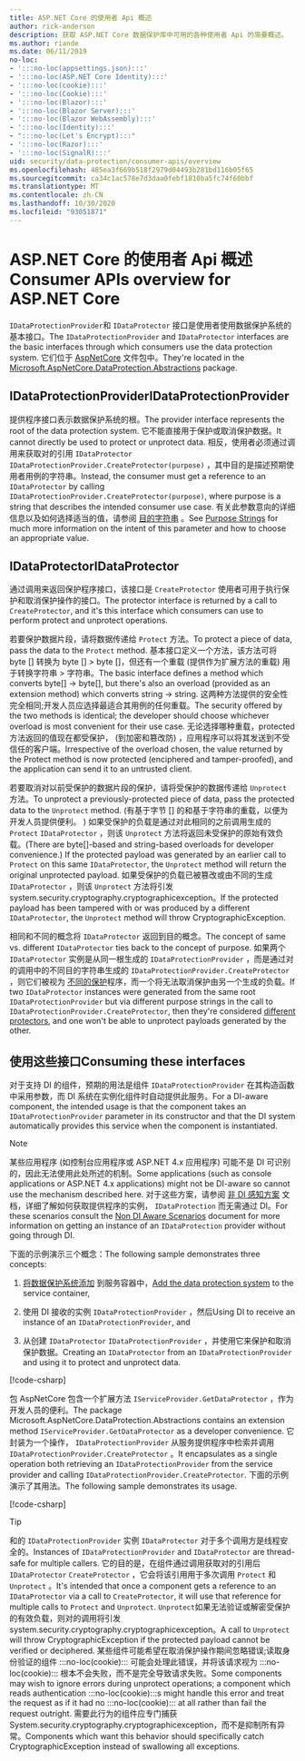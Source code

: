 ```yaml
---
title: ASP.NET Core 的使用者 Api 概述
author: rick-anderson
description: 获取 ASP.NET Core 数据保护库中可用的各种使用者 Api 的简要概述。
ms.author: riande
ms.date: 06/11/2019
no-loc:
- ':::no-loc(appsettings.json):::'
- ':::no-loc(ASP.NET Core Identity):::'
- ':::no-loc(cookie):::'
- ':::no-loc(Cookie):::'
- ':::no-loc(Blazor):::'
- ':::no-loc(Blazor Server):::'
- ':::no-loc(Blazor WebAssembly):::'
- ':::no-loc(Identity):::'
- ":::no-loc(Let's Encrypt):::"
- ':::no-loc(Razor):::'
- ':::no-loc(SignalR):::'
uid: security/data-protection/consumer-apis/overview
ms.openlocfilehash: 485ea3f669b518f2979d04493b281bd116b05f65
ms.sourcegitcommit: ca34c1ac578e7d3daa0febf1810ba5fc74f60bbf
ms.translationtype: MT
ms.contentlocale: zh-CN
ms.lasthandoff: 10/30/2020
ms.locfileid: "93051871"
---
```

# <a name="consumer-apis-overview-for-aspnet-core"></a><span data-ttu-id="27fc2-103">ASP.NET Core 的使用者 Api 概述</span><span class="sxs-lookup"><span data-stu-id="27fc2-103">Consumer APIs overview for ASP.NET Core</span></span>

<span data-ttu-id="27fc2-104">`IDataProtectionProvider`和 `IDataProtector` 接口是使用者使用数据保护系统的基本接口。</span><span class="sxs-lookup"><span data-stu-id="27fc2-104">The `IDataProtectionProvider` and `IDataProtector` interfaces are the basic interfaces through which consumers use the data protection system.</span></span> <span data-ttu-id="27fc2-105">它们位于 [AspNetCore](https://www.nuget.org/packages/Microsoft.AspNetCore.DataProtection.Abstractions/) 文件包中。</span><span class="sxs-lookup"><span data-stu-id="27fc2-105">They're located in the [Microsoft.AspNetCore.DataProtection.Abstractions](https://www.nuget.org/packages/Microsoft.AspNetCore.DataProtection.Abstractions/) package.</span></span>

## <a name="idataprotectionprovider"></a><span data-ttu-id="27fc2-106">IDataProtectionProvider</span><span class="sxs-lookup"><span data-stu-id="27fc2-106">IDataProtectionProvider</span></span>

<span data-ttu-id="27fc2-107">提供程序接口表示数据保护系统的根。</span><span class="sxs-lookup"><span data-stu-id="27fc2-107">The provider interface represents the root of the data protection system.</span></span> <span data-ttu-id="27fc2-108">它不能直接用于保护或取消保护数据。</span><span class="sxs-lookup"><span data-stu-id="27fc2-108">It cannot directly be used to protect or unprotect data.</span></span> <span data-ttu-id="27fc2-109">相反，使用者必须通过调用来获取对的引用 `IDataProtector` `IDataProtectionProvider.CreateProtector(purpose)` ，其中目的是描述预期使用者用例的字符串。</span><span class="sxs-lookup"><span data-stu-id="27fc2-109">Instead, the consumer must get a reference to an `IDataProtector` by calling `IDataProtectionProvider.CreateProtector(purpose)`, where purpose is a string that describes the intended consumer use case.</span></span> <span data-ttu-id="27fc2-110">有关此参数意向的详细信息以及如何选择适当的值，请参阅 [目的字符串](xref:security/data-protection/consumer-apis/purpose-strings) 。</span><span class="sxs-lookup"><span data-stu-id="27fc2-110">See [Purpose Strings](xref:security/data-protection/consumer-apis/purpose-strings) for much more information on the intent of this parameter and how to choose an appropriate value.</span></span>

## <a name="idataprotector"></a><span data-ttu-id="27fc2-111">IDataProtector</span><span class="sxs-lookup"><span data-stu-id="27fc2-111">IDataProtector</span></span>

<span data-ttu-id="27fc2-112">通过调用来返回保护程序接口，该接口是 `CreateProtector` 使用者可用于执行保护和取消保护操作的接口。</span><span class="sxs-lookup"><span data-stu-id="27fc2-112">The protector interface is returned by a call to `CreateProtector`, and it's this interface which consumers can use to perform protect and unprotect operations.</span></span>

<span data-ttu-id="27fc2-113">若要保护数据片段，请将数据传递给 `Protect` 方法。</span><span class="sxs-lookup"><span data-stu-id="27fc2-113">To protect a piece of data, pass the data to the `Protect` method.</span></span> <span data-ttu-id="27fc2-114">基本接口定义一个方法，该方法可将 byte [] 转换为 byte [] > byte []，但还有一个重载 (提供作为扩展方法的重载) 用于转换字符串 > 字符串。</span><span class="sxs-lookup"><span data-stu-id="27fc2-114">The basic interface defines a method which converts byte[] -> byte[], but there's also an overload (provided as an extension method) which converts string -> string.</span></span> <span data-ttu-id="27fc2-115">这两种方法提供的安全性完全相同;开发人员应选择最适合其用例的任何重载。</span><span class="sxs-lookup"><span data-stu-id="27fc2-115">The security offered by the two methods is identical; the developer should choose whichever overload is most convenient for their use case.</span></span> <span data-ttu-id="27fc2-116">无论选择哪种重载，protected 方法返回的值现在都受保护， (到加密和篡改防) ，应用程序可以将其发送到不受信任的客户端。</span><span class="sxs-lookup"><span data-stu-id="27fc2-116">Irrespective of the overload chosen, the value returned by the Protect method is now protected (enciphered and tamper-proofed), and the application can send it to an untrusted client.</span></span>

<span data-ttu-id="27fc2-117">若要取消对以前受保护的数据片段的保护，请将受保护的数据传递给 `Unprotect` 方法。</span><span class="sxs-lookup"><span data-stu-id="27fc2-117">To unprotect a previously-protected piece of data, pass the protected data to the `Unprotect` method.</span></span> <span data-ttu-id="27fc2-118"> (有基于字节 [] 的和基于字符串的重载，以便为开发人员提供便利。 ) 如果受保护的负载是通过对此相同的之前调用生成的 `Protect` `IDataProtector` ，则该 `Unprotect` 方法将返回未受保护的原始有效负载。</span><span class="sxs-lookup"><span data-stu-id="27fc2-118">(There are byte[]-based and string-based overloads for developer convenience.) If the protected payload was generated by an earlier call to `Protect` on this same `IDataProtector`, the `Unprotect` method will return the original unprotected payload.</span></span> <span data-ttu-id="27fc2-119">如果受保护的负载已被篡改或由不同的生成 `IDataProtector` ，则该 `Unprotect` 方法将引发 system.security.cryptography.cryptographicexception。</span><span class="sxs-lookup"><span data-stu-id="27fc2-119">If the protected payload has been tampered with or was produced by a different `IDataProtector`, the `Unprotect` method will throw CryptographicException.</span></span>

<span data-ttu-id="27fc2-120">相同和不同的概念将 `IDataProtector` 返回到目的概念。</span><span class="sxs-lookup"><span data-stu-id="27fc2-120">The concept of same vs. different `IDataProtector` ties back to the concept of purpose.</span></span> <span data-ttu-id="27fc2-121">如果两个 `IDataProtector` 实例是从同一根生成的 `IDataProtectionProvider` ，而是通过对的调用中的不同目的字符串生成的 `IDataProtectionProvider.CreateProtector` ，则它们被视为 [不同的保护](xref:security/data-protection/consumer-apis/purpose-strings)程序，而一个将无法取消保护由另一个生成的负载。</span><span class="sxs-lookup"><span data-stu-id="27fc2-121">If two `IDataProtector` instances were generated from the same root `IDataProtectionProvider` but via different purpose strings in the call to `IDataProtectionProvider.CreateProtector`, then they're considered [different protectors](xref:security/data-protection/consumer-apis/purpose-strings), and one won't be able to unprotect payloads generated by the other.</span></span>

## <a name="consuming-these-interfaces"></a><span data-ttu-id="27fc2-122">使用这些接口</span><span class="sxs-lookup"><span data-stu-id="27fc2-122">Consuming these interfaces</span></span>

<span data-ttu-id="27fc2-123">对于支持 DI 的组件，预期的用法是组件 `IDataProtectionProvider` 在其构造函数中采用参数，而 DI 系统在实例化组件时自动提供此服务。</span><span class="sxs-lookup"><span data-stu-id="27fc2-123">For a DI-aware component, the intended usage is that the component takes an `IDataProtectionProvider` parameter in its constructor and that the DI system automatically provides this service when the component is instantiated.</span></span>

> [!NOTE]
> <span data-ttu-id="27fc2-124">某些应用程序 (如控制台应用程序或 ASP.NET 4.x 应用程序) 可能不是 DI 可识别的，因此无法使用此处所述的机制。</span><span class="sxs-lookup"><span data-stu-id="27fc2-124">Some applications (such as console applications or ASP.NET 4.x applications) might not be DI-aware so cannot use the mechanism described here.</span></span> <span data-ttu-id="27fc2-125">对于这些方案，请参阅 [非 DI 感知方案](xref:security/data-protection/configuration/non-di-scenarios) 文档，详细了解如何获取提供程序的实例， `IDataProtection` 而无需通过 DI。</span><span class="sxs-lookup"><span data-stu-id="27fc2-125">For these scenarios consult the [Non DI Aware Scenarios](xref:security/data-protection/configuration/non-di-scenarios) document for more information on getting an instance of an `IDataProtection` provider without going through DI.</span></span>

<span data-ttu-id="27fc2-126">下面的示例演示三个概念：</span><span class="sxs-lookup"><span data-stu-id="27fc2-126">The following sample demonstrates three concepts:</span></span>

1. <span data-ttu-id="27fc2-127">[将数据保护系统添加](xref:security/data-protection/configuration/overview) 到服务容器中，</span><span class="sxs-lookup"><span data-stu-id="27fc2-127">[Add the data protection system](xref:security/data-protection/configuration/overview) to the service container,</span></span>

2. <span data-ttu-id="27fc2-128">使用 DI 接收的实例 `IDataProtectionProvider` ，然后</span><span class="sxs-lookup"><span data-stu-id="27fc2-128">Using DI to receive an instance of an `IDataProtectionProvider`, and</span></span>

3. <span data-ttu-id="27fc2-129">从创建 `IDataProtector` `IDataProtectionProvider` ，并使用它来保护和取消保护数据。</span><span class="sxs-lookup"><span data-stu-id="27fc2-129">Creating an `IDataProtector` from an `IDataProtectionProvider` and using it to protect and unprotect data.</span></span>

[!code-csharp[](../using-data-protection/samples/protectunprotect.cs?highlight=26,34,35,36,37,38,39,40)]

<span data-ttu-id="27fc2-130">包 AspNetCore 包含一个扩展方法 `IServiceProvider.GetDataProtector` ，作为开发人员的便利。</span><span class="sxs-lookup"><span data-stu-id="27fc2-130">The package Microsoft.AspNetCore.DataProtection.Abstractions contains an extension method `IServiceProvider.GetDataProtector` as a developer convenience.</span></span> <span data-ttu-id="27fc2-131">它封装为一个操作， `IDataProtectionProvider` 从服务提供程序中检索并调用 `IDataProtectionProvider.CreateProtector` 。</span><span class="sxs-lookup"><span data-stu-id="27fc2-131">It encapsulates as a single operation both retrieving an `IDataProtectionProvider` from the service provider and calling `IDataProtectionProvider.CreateProtector`.</span></span> <span data-ttu-id="27fc2-132">下面的示例演示了其用法。</span><span class="sxs-lookup"><span data-stu-id="27fc2-132">The following sample demonstrates its usage.</span></span>

[!code-csharp[](./overview/samples/getdataprotector.cs?highlight=15)]

>[!TIP]
> <span data-ttu-id="27fc2-133">和的 `IDataProtectionProvider` 实例 `IDataProtector` 对于多个调用方是线程安全的。</span><span class="sxs-lookup"><span data-stu-id="27fc2-133">Instances of `IDataProtectionProvider` and `IDataProtector` are thread-safe for multiple callers.</span></span> <span data-ttu-id="27fc2-134">它的目的是，在组件通过调用获取对的引用后 `IDataProtector` `CreateProtector` ，它会将该引用用于多次调用 `Protect` 和 `Unprotect` 。</span><span class="sxs-lookup"><span data-stu-id="27fc2-134">It's intended that once a component gets a reference to an `IDataProtector` via a call to `CreateProtector`, it will use that reference for multiple calls to `Protect` and `Unprotect`.</span></span> <span data-ttu-id="27fc2-135">`Unprotect`如果无法验证或解密受保护的有效负载，则对的调用将引发 system.security.cryptography.cryptographicexception。</span><span class="sxs-lookup"><span data-stu-id="27fc2-135">A call to `Unprotect` will throw CryptographicException if the protected payload cannot be verified or deciphered.</span></span> <span data-ttu-id="27fc2-136">某些组件可能希望在取消保护操作期间忽略错误;读取身份验证的组件 :::no-loc(cookie)::: 可能会处理此错误，并将该请求视为 :::no-loc(cookie)::: 根本不会失败，而不是完全导致请求失败。</span><span class="sxs-lookup"><span data-stu-id="27fc2-136">Some components may wish to ignore errors during unprotect operations; a component which reads authentication :::no-loc(cookie):::s might handle this error and treat the request as if it had no :::no-loc(cookie)::: at all rather than fail the request outright.</span></span> <span data-ttu-id="27fc2-137">需要此行为的组件应专门捕获 System.security.cryptography.cryptographicexception，而不是抑制所有异常。</span><span class="sxs-lookup"><span data-stu-id="27fc2-137">Components which want this behavior should specifically catch CryptographicException instead of swallowing all exceptions.</span></span>
